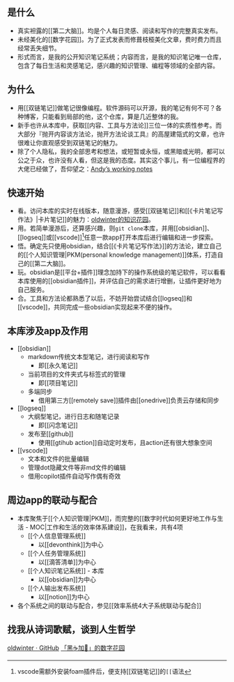 ## 是什么

- 真实袒露的[[第二大脑]]。均是个人每日灵感、阅读和写作的完整真实发布。
- 未经美化的[[数字花园]]。为了正式发表而修葺枝桠美化文章，费时费力而且经常丢失细节。
- 形式而言，是我的公开知识笔记系统；内容而言，是我的知识笔记唯一仓库，包含了每日生活和灵感笔记，感兴趣的知识管理、编程等领域的全部内容。

## 为什么  

- 用[[双链笔记]]做笔记很像编程。软件源码可以开源，我的笔记有何不可？各种博客，只能看到局部的他，这个仓库，算是几近整体的我。
- 新手也许从本库中，获取[[内容、工具与方法论]]三位一体的实质性参考。而大部分『抛开内容谈方法论，抛开方法论谈工具』的高屋建瓴式的文章，也许很难让你直观感受到双链笔记的魅力。
- 除了个人隐私，我的全部思考和想法，或短暂或永恒，或黑暗或光明，都可以公之于众，也许没有人看，但这是我的态度。其实这个事儿，有一位编程界的大佬已经做了，吾仰望之：[Andyʼs working notes](https://notes.andymatuschak.org/About_these_notes)

## 快速开始

- 看。访问本库的实时在线版本，随意漫游，感受[[双链笔记]]和[[《卡片笔记写作法》|卡片笔记]]的魅力：[oldwinter的知识花园](https://oldwinter.github.io/knowledge-garden/)。
- 用。若简单漫游后，还算感兴趣，则`git clone`本库，并用[[obsidian]]、[[logseq]]或[[vscode]][^1]任意一款app打开本库后进行编辑和进一步探索。
- 悟。确定先只使用obsidian，结合[[《卡片笔记写作法》]]的方法论，建立自己的[[个人知识管理|PKM(personal knowledge management)]]体系，打造自己的[[第二大脑]]。
- 玩。obsidian是[[平台+插件]]理念加持下的操作系统级的笔记软件，可以看看本库使用的[[obsidian插件]]，并评估自己的需求进行增删，让插件更好地为自己服务。
- 合。工具和方法论都熟悉了以后，不妨开始尝试结合[[logseq]]和[[vscode]]，共同完成一些obsidian实现起来不便的操作。

## 本库涉及app及作用

- [[obsidian]]
	- markdown传统文本型笔记，进行阅读和写作
		- 即[[永久笔记]]
	- 当前项目的文件夹式与标签式的管理
		- 即[[项目笔记]]
	- 多端同步
		- 借用第三方[[remotely save]]插件由[[onedrive]]负责云存储和同步
- [[logseq]]
	- 大纲型笔记，进行日志和随笔记录
		- 即[[闪念笔记]]
	- 发布至[[github]]
		- 使用[[gtihub action]]自动定时发布，且action还有很大想象空间
- [[vscode]]
	- 文本和文件的批量编辑
	- 管理dot隐藏文件等非md文件的编辑
	- 借用copilot插件自动写作偶有奇效

## 周边app的联动与配合

- 本库聚焦于[[个人知识管理|PKM]]，而完整的[[数字时代如何更好地工作与生活 - MOC|工作和生活的效率体系建设]]，在我看来，共有4项
	- [[个人信息管理系统]]
		- 以[[devonthink]]为中心
	- [[个人任务管理系统]]
		- 以[[滴答清单]]为中心
	- [[个人知识笔记系统]] - 本库
		- 以[[obsidian]]为中心
	- [[个人输出发布系统]]
		- 以[[notion]]为中心
- 各个系统之间的联动与配合，参见[[效率系统4大子系统联动与配合]]

## 找我从诗词歌赋，谈到人生哲学

[oldwinter · GitHub](http://github.com/oldwinter)
[「黑☕️加🧋」的数字花园](http://oldwinter.top/)

[^1]: vscode需额外安装foam插件后，便支持[[双链笔记]]的`[[`语法
